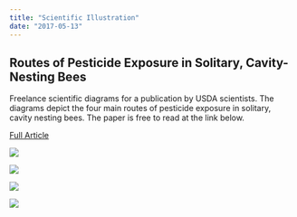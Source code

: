 ```yaml
---
title: "Scientific Illustration"
date: "2017-05-13"
---
```


## Routes of Pesticide Exposure in Solitary, Cavity-Nesting Bees

Freelance scientific diagrams for a publication by USDA scientists. The diagrams depict the four main routes of pesticide exposure in solitary, cavity nesting bees. The paper is free to read at the link below.

[Full Article](https://academic.oup.com/ee/article/47/3/499/4959686)

![](http://bradford.digital/bradford-digital/wp-content/uploads/Pesticide-Routes-1-Larval-Ingestion.svg)

![](http://bradford.digital/bradford-digital/wp-content/uploads/Pesticide-Routes-2-Adult-Ingestion.svg)

![](http://bradford.digital/bradford-digital/wp-content/uploads/Pesticide-Routes-3-Direct-Contact.svg)

![](https://bradford.digital/bradford-digital/wp-content/uploads/Pesticide-Routes-4-Transovarial-Transmission.svg)
